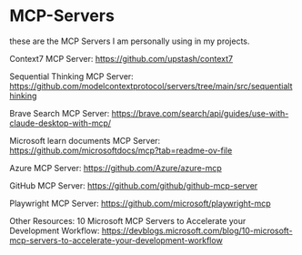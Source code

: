 # MCP-Servers
these are the MCP Servers I am personally using in my projects. 


Context7 MCP Server:
https://github.com/upstash/context7

Sequential Thinking MCP Server:
https://github.com/modelcontextprotocol/servers/tree/main/src/sequentialthinking

Brave Search MCP Server:
https://brave.com/search/api/guides/use-with-claude-desktop-with-mcp/

Microsoft learn documents MCP Server:
https://github.com/microsoftdocs/mcp?tab=readme-ov-file

Azure MCP Server:
https://github.com/Azure/azure-mcp

GitHub MCP Server:
https://github.com/github/github-mcp-server

Playwright MCP Server:
https://github.com/microsoft/playwright-mcp

Other Resources:
10 Microsoft MCP Servers to Accelerate your Development Workflow: https://devblogs.microsoft.com/blog/10-microsoft-mcp-servers-to-accelerate-your-development-workflow 







